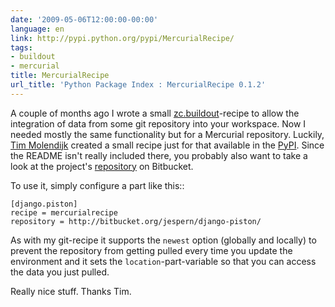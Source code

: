 ```yaml
---
date: '2009-05-06T12:00:00-00:00'
language: en
link: http://pypi.python.org/pypi/MercurialRecipe/
tags:
- buildout
- mercurial
title: MercurialRecipe
url_title: 'Python Package Index : MercurialRecipe 0.1.2'
---
```



A couple of months ago I wrote a small [zc.buildout][]-recipe to allow the
integration of data from some git repository into your workspace. Now I needed
mostly the same functionality but for a Mercurial repository. Luckily, [Tim Molendijk][]
created a small recipe just for that available in the [PyPI][]. Since the
README isn't really included there, you probably also want to take a look at
the project's [repository][] on Bitbucket.

To use it, simply configure a part like this::
    
    [django.piston]
    recipe = mercurialrecipe
    repository = http://bitbucket.org/jespern/django-piston/

As with my git-recipe it supports the ``newest`` option (globally and locally)
to prevent the repository from getting pulled every time you update the
environment and it sets the ``location``-part-variable so that you can access
the data you just pulled.

Really nice stuff. Thanks Tim.


[Tim Molendijk]: http://timmolendijk.nl/
[repository]: http://bitbucket.org/tawm/mercurial-recipe/
[pypi]: http://pypi.python.org/pypi/MercurialRecipe/
[zc.buildout]: http://pypi.python.org/pypi/zc.buildout